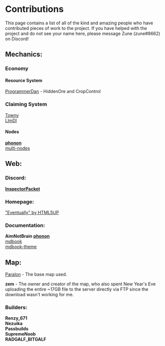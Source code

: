# Contributions
This page contains a list of all of the kind and amazing people who have contributed pieces of work to the project. If you have helped with the project and do not see your name here, please message Zune (zune#8662) on Discord!

## Mechanics:
### Economy
#### Resource System
[ProgrammerDan](http://programmerdan.com/) - HiddenOre and CropControl

### Claiming System
[Towny](https://github.com/TownyAdvanced)    
[LlmDl](https://github.com/LlmDl)
#### Nodes
[**phonon**](https://github.com/phonon)   
[multi-nodes](https://github.com/crusalis/multi-nodes)

## Web:
### Discord:
[**InspectorPacket**](https://github.com/inspector-packet)
### Homepage:
["Eventually" by HTML5UP](https://html5up.net/eventually#:~:text=Eventually%20%7C%20HTML5%20UP%20Eventually%20A%20simple%20template,big%20thing.%20Brought%20to%20you%20by%20HTML5%20UP.)   

### Documentation: 
**AimNotBrain**
[**phonon**](https://github.com/phonon)   
[mdbook](https://rust-lang.github.io/mdBook/)    
[mdbook-theme](https://github.com/zjp-CN/mdbook-theme)    

## Map:

[Paralon](https://paralon.net/) - The base map used.   
    
**zem** - The owner and creator of the map, who also spent New Year's Eve uploading the entire ~17GB file to the server directly via FTP since the download wasn't working for me.   

### Builders:
**Renzy_671**   
**Nezuika**   
**Passbuilds**   
**SupremeNoob**   
**RADGALF_BITGALF**   